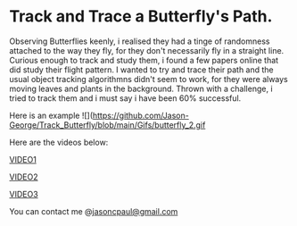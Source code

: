 # Track and Trace a Butterfly's Path.

Observing Butterflies keenly, i realised they had a tinge of randomness attached to the way they fly, for they don't necessarily fly 
in a straight line. Curious enough to track and study them, i found a few papers online that did study their flight pattern.
I wanted to try and trace their path and the usual object tracking algorithmns didn't seem to work, for they were always moving leaves and 
plants in the background. 
Thrown with a challenge, i tried to track them and i must say i have been 60% successful.

Here is an example
![](https://github.com/Jason-George/Track_Butterfly/blob/main/Gifs/butterfly_2.gif

Here are the videos below:

[VIDEO1](https://www.youtube.com/watch?v=mALdHLKWPvI)

[VIDEO2](https://www.youtube.com/watch?v=sUGB1qTzC8E)

[VIDEO3](https://www.youtube.com/watch?v=0tuACc8GNdM)


You can contact me @jasoncpaul@gmail.com
